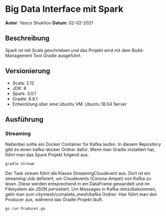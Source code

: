 # Big Data Interface mit Spark

**Autor**: Vasco Shukhov
**Datum**: 02-02-2021

## Beschreibung

Spark ist mit Scala geschrieben und das Projekt wird mit dem Build-Management Tool Gradle ausgeführt.

## Versionierung

* Scala: 2.12
* JDK: 8
* Spark: 3.0.1
* Gradle: 6.8.1
* Entwicklung über eine Ubuntu VM: Ubuntu 18.04 Server

## Ausführung

### Streaming

Nebenbei sollte ein Docker Container für Kafka laufen. In diesem Repository gibt es einen kafka-docker Ordner dafür. 
Wenn man Gradle installiert hat, führt man das Spark Projekt folgend aus.

```bash
gradle stream
```
Der Task stream führt die Klasse StreamingCloudevent aus. Dort ist ein streaming-Job definiert, um Cloudevents (Corona-Ampel) von Kafka zu lesen. 
Diese werden entsprechend in ein DataFrame gewandelt und im Filesystem als JSON persistiert. Um Messages in Kafka reinzubekommen, geht man zum citymesh/complete_mesh/kafka Ordner. Hier führt man den Producer aus, während das Gradle Projekt läuft.

```bash
go run Producer.go
```
